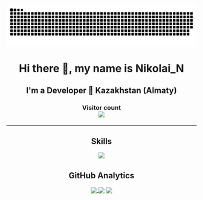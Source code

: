 ![github contribution grid snake animation](https://raw.githubusercontent.com/platane/platane/output/github-contribution-grid-snake-dark.svg#gh-dark-mode-only)
<br />
<h1 align="center">Hi there 👋, my name is Nikolai_N </h1> 
<h2 align="center">I'm a Developer 📍 Kazakhstan (Almaty) </h2>

 <h3 align="center">
  Visitor count<br>
  <img src="https://profile-counter.glitch.me/Mental-Fox/count.svg" />
</h3>

---

<h2 align="center">Skills </h2>


<p align="center">
  <a href="https://skillicons.dev">
    <img src="https://skillicons.dev/icons?i=python,mysql,vscode,php,js,css,html,bootstrap,vercel" />
  </a>
</p>

<h2 align="center">GitHub Analytics </h2>



<p align="center">
   <a href="https://github.com/anuraghazra/github-readme-stats" target="_blank">
     <img align="center" height="50%" width="auto" src="https://github-readme-stats.vercel.app/api/top-langs/?username=Mental-Fox&layout=Donut&theme=blue-green&hide_border=true&border_radius=30&show_icons=true" />
   </a>
 
   <img align="center" height="50%" width="auto" src="https://github-profile-summary-cards.vercel.app/api/cards/profile-details?username=Mental-Fox&theme=github_dark&border_radius=50" />

   <a href="https://git.io/streak-stats" target="_blank">
     <img align="center" height="50%" width="auto" src="https://streak-stats.demolab.com?user=Mental-Fox&theme=github-dark&hide_border=true&border_radius=50&card_width=850" />
   </a>
</p>
